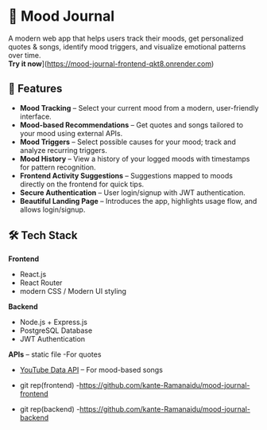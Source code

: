 # 🌙 Mood Journal

A modern web app that helps users track their moods, get personalized quotes & songs, identify mood triggers, and visualize emotional patterns over time.  
**Try it now**](https://mood-journal-frontend-qkt8.onrender.com)

## 🚀 Features

- **Mood Tracking** – Select your current mood from a modern, user-friendly interface.
- **Mood-based Recommendations** – Get quotes and songs tailored to your mood using external APIs.
- **Mood Triggers** – Select possible causes for your mood; track and analyze recurring triggers.
- **Mood History** – View a history of your logged moods with timestamps for pattern recognition.
- **Frontend Activity Suggestions** – Suggestions mapped to moods directly on the frontend for quick tips.
- **Secure Authentication** – User login/signup with JWT authentication.
- **Beautiful Landing Page** – Introduces the app, highlights usage flow, and allows login/signup.

## 🛠️ Tech Stack

**Frontend**
- React.js
- React Router
- modern CSS / Modern UI styling

**Backend**
- Node.js + Express.js
- PostgreSQL Database
- JWT Authentication

**APIs**
–   static file -For quotes
- [YouTube Data API](https://developers.google.com/youtube/v3) – For mood-based songs

- git rep(frontend) -https://github.com/kante-Ramanaidu/mood-journal-frontend
- git rep(backend)  -https://github.com/kante-Ramanaidu/mood-journal-backend


